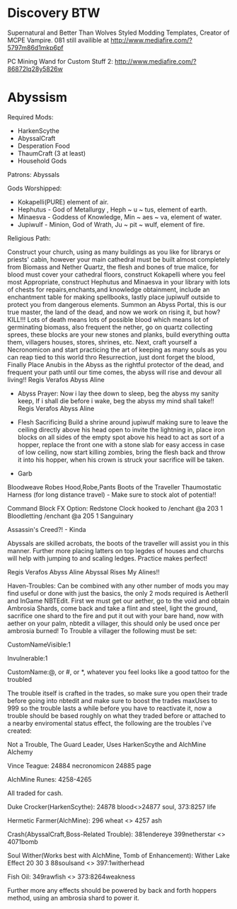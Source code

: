 Discovery BTW
=====

Supernatural and Better Than Wolves Styled Modding Templates,
Creator of MCPE Vampire. 081 still availible at http://www.mediafire.com/?5797m86d1mkp6pf

PC Mining Wand for Custom Stuff 2:
http://www.mediafire.com/?86872lq28y5826w

Abyssism
=====

Required Mods: 
- HarkenScythe
- AbyssalCraft
- Desperation Food
- ThaumCraft (3 at least)
- Household Gods

Patrons: Abyssals

Gods Worshipped: 
- Kokapelli(PURE) element of air.
- Hephutus - God of Metallurgy , Heph ~ u ~ tus, element of earth.
- Minaesva - Goddess of Knowledge, Min ~ aes ~ va, element of water.
- Jupiwulf - Minion, God of Wrath, Ju ~ pit ~ wulf, element of fire.

Religious Path:

Construct your church, using as many buildings as you like for librarys or priests' cabin, however your main cathedral must be built almost completely from Biomass and Nether Quartz, the flesh and bones of true malice, for blood must cover your cathedral floors, construct Kokapelli where you feel most Appropriate, construct Hephutus and Minaesva in your library with lots of chests for repairs,enchants,and knowledge obtainment, include an enchantment table for making spellbooks, lastly place jupiwulf outside to protect you from dangerous elements. Summon an Abyss Portal, this is our true master, the land of the dead, and now we work on rising it, but how? KILL!!! Lots of death means lots of possible blood which means lot of germinating biomass, also frequent the nether, go on quartz collecting sprees, these blocks are your new stones and planks, build everything outta them, villagers houses, stores, shrines, etc. Next, craft yourself a Necronomicon and start practicing the art of keeping as many souls as you can reap tied to this world thro Resurrection, just dont forget the blood, Finally Place Anubis in the Abyss as the rightful protector of the dead, and frequent your path until our time comes, the abyss will rise and devour all living!!
Regis Verafos Abyss Aline


- Abyss Prayer: 
Now i lay thee down to sleep, beg the abyss my sanity keep, If i shall die before i wake, beg the abyss my mind shall take!!
Regis Verafos Abyss Aline

- Flesh Sacrificing
Build a shrine around jupiwulf making sure to leave the ceiling directly above his head open to invite the lightning in, place iron blocks on all sides of the empty spot above his head to act as sort of a hopper, replace the front one with a stone slab for easy access in case of low ceiling, now start killing zombies, bring the flesh back and throw it into his hopper, when his crown is struck your sacrifice will be taken.

- Garb

Bloodweave Robes  Hood,Robe,Pants
Boots of the Traveller
Thaumostatic Harness (for long distance travel) - Make sure to stock alot of potentia!!

Command Block FX Option:
Redstone Clock hooked to 
/enchant @a 203 1 Bloodletting
/enchant @a 205 1 Sanguinary

Assassin's Creed?! - Kinda

Abyssals are skilled acrobats, the boots of the traveller will assist you in this manner. Further more placing latters on top legdes of houses and churchs will help with jumping to and scaling ledges. Practice makes perfect!

Regis Verafos Abyss Aline
Abyssal Rises My Alines!!



Haven-Troubles: Can be combined with any other number of mods you may find useful or done with just the basics, the only 2 mods required is AetherII and InGame NBTEdit. 
First we must get our aether, go to the void and obtain Ambrosia Shards, come back and take a flint and steel, light the ground, sacrifice one shard to the fire and put it out with your bare hand, now with aether on your palm, nbtedit a villager, this should only be used once per ambrosia burned! To Trouble a villager the following must be set:

CustomNameVisible:1

Invulnerable:1

CustomName:@, or #, or *, whatever you feel looks like a good tattoo for the troubled

The trouble itself is crafted in the trades, so make sure you open their trade before going into nbtedit and make sure to boost the trades maxUses to 999 so the trouble lasts a while before you have to reactivate it, now a trouble should be based roughly on what they traded before or attached to a nearby enviromental status effect, the following are the troubles i've created:

Not a Trouble, The Guard Leader, Uses HarkenScythe and AlchMine Alchemy

Vince Teague: 24884 necronomicon 24885 page

AlchMine Runes: 4258-4265

All traded for cash.

Duke Crocker(HarkenScythe): 24878 blood<>24877 soul, 373:8257 life

Hermetic Farmer(AlchMine): 296 wheat <> 4257 ash

Crash(AbyssalCraft,Boss-Related Trouble): 381endereye 399netherstar <> 4071bomb

Soul Wither(Works best with AlchMine, Tomb of Enhancement): Wither Lake Effect 20 30 3 88soulsand <> 397:1witherhead

Fish Oil: 349rawfish <> 373:8264weakness

Further more any effects should be powered by back and forth hoppers method, using an ambrosia shard to power it.
